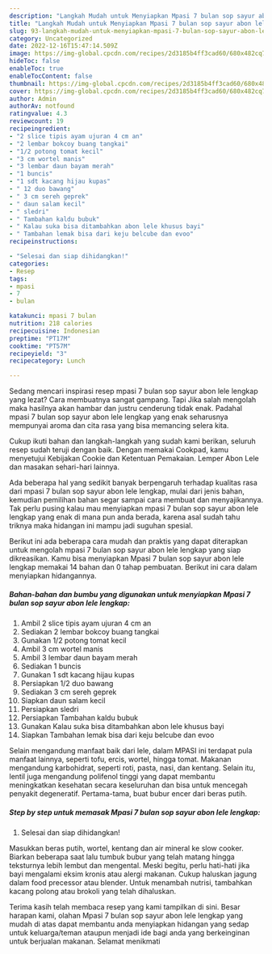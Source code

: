 ```yaml
---
description: "Langkah Mudah untuk Menyiapkan Mpasi 7 bulan sop sayur abon lele lengkap yang Sempurna"
title: "Langkah Mudah untuk Menyiapkan Mpasi 7 bulan sop sayur abon lele lengkap yang Sempurna"
slug: 93-langkah-mudah-untuk-menyiapkan-mpasi-7-bulan-sop-sayur-abon-lele-lengkap-yang-sempurna
category: Uncategorized
date: 2022-12-16T15:47:14.509Z
image: https://img-global.cpcdn.com/recipes/2d3185b4ff3cad60/680x482cq70/mpasi-7-bulan-sop-sayur-abon-lele-lengkap-foto-resep-utama.jpg
hideToc: false
enableToc: true
enableTocContent: false
thumbnail: https://img-global.cpcdn.com/recipes/2d3185b4ff3cad60/680x482cq70/mpasi-7-bulan-sop-sayur-abon-lele-lengkap-foto-resep-utama.jpg
cover: https://img-global.cpcdn.com/recipes/2d3185b4ff3cad60/680x482cq70/mpasi-7-bulan-sop-sayur-abon-lele-lengkap-foto-resep-utama.jpg
author: Admin
authorAv: notfound
ratingvalue: 4.3
reviewcount: 19
recipeingredient:
- "2 slice tipis ayam ujuran 4 cm an"
- "2 lembar bokcoy buang tangkai"
- "1/2 potong tomat kecil"
- "3 cm wortel manis"
- "3 lembar daun bayam merah"
- "1 buncis"
- "1 sdt kacang hijau kupas"
- " 12 duo bawang"
- " 3 cm sereh geprek"
- " daun salam kecil"
- " sledri"
- " Tambahan kaldu bubuk"
- " Kalau suka bisa ditambahkan abon lele khusus bayi"
- " Tambahan lemak bisa dari keju belcube dan evoo"
recipeinstructions:

- "Selesai dan siap dihidangkan!"
categories:
- Resep
tags:
- mpasi
- 7
- bulan

katakunci: mpasi 7 bulan 
nutrition: 218 calories
recipecuisine: Indonesian
preptime: "PT17M"
cooktime: "PT57M"
recipeyield: "3"
recipecategory: Lunch

---
```



Sedang mencari inspirasi resep mpasi 7 bulan sop sayur abon lele lengkap yang lezat? Cara membuatnya sangat gampang. Tapi Jika salah mengolah maka hasilnya akan hambar dan justru cenderung tidak enak. Padahal mpasi 7 bulan sop sayur abon lele lengkap yang enak seharusnya mempunyai aroma dan cita rasa yang bisa memancing selera kita.


Cukup ikuti bahan dan langkah-langkah yang sudah kami berikan, seluruh resep sudah teruji dengan baik. Dengan memakai Cookpad, kamu menyetujui Kebijakan Cookie dan Ketentuan Pemakaian. Lemper Abon Lele dan masakan sehari-hari lainnya.

Ada beberapa hal yang sedikit banyak berpengaruh terhadap kualitas rasa dari mpasi 7 bulan sop sayur abon lele lengkap, mulai dari jenis bahan, kemudian pemilihan bahan segar sampai cara membuat dan menyajikannya. Tak perlu pusing kalau mau menyiapkan mpasi 7 bulan sop sayur abon lele lengkap yang enak di mana pun anda berada, karena asal sudah tahu triknya maka hidangan ini mampu jadi suguhan spesial.


Berikut ini ada beberapa cara mudah dan praktis yang dapat diterapkan untuk mengolah mpasi 7 bulan sop sayur abon lele lengkap yang siap dikreasikan. Kamu bisa menyiapkan Mpasi 7 bulan sop sayur abon lele lengkap memakai 14 bahan dan 0 tahap pembuatan. Berikut ini cara dalam menyiapkan hidangannya.

<!--inarticleads1-->

##### Bahan-bahan dan bumbu yang digunakan untuk menyiapkan Mpasi 7 bulan sop sayur abon lele lengkap:

1. Ambil 2 slice tipis ayam ujuran 4 cm an
1. Sediakan 2 lembar bokcoy buang tangkai
1. Gunakan 1/2 potong tomat kecil
1. Ambil 3 cm wortel manis
1. Ambil 3 lembar daun bayam merah
1. Sediakan 1 buncis
1. Gunakan 1 sdt kacang hijau kupas
1. Persiapkan  1/2 duo bawang
1. Sediakan  3 cm sereh geprek
1. Siapkan  daun salam kecil
1. Persiapkan  sledri
1. Persiapkan  Tambahan kaldu bubuk
1. Gunakan  Kalau suka bisa ditambahkan abon lele khusus bayi
1. Siapkan  Tambahan lemak bisa dari keju belcube dan evoo


Selain mengandung manfaat baik dari lele, dalam MPASI ini terdapat pula manfaat lainnya, seperti tofu, ercis, wortel, hingga tomat. Makanan mengandung karbohidrat, seperti roti, pasta, nasi, dan kentang. Selain itu, lentil juga mengandung polifenol tinggi yang dapat membantu meningkatkan kesehatan secara keseluruhan dan bisa untuk mencegah penyakit degeneratif. Pertama-tama, buat bubur encer dari beras putih. 

<!--inarticleads2-->

##### Step by step untuk memasak Mpasi 7 bulan sop sayur abon lele lengkap:


1. Selesai dan siap dihidangkan!

Masukkan beras putih, wortel, kentang dan air mineral ke slow cooker. Biarkan beberapa saat lalu tumbuk bubur yang telah matang hingga teksturnya lebih lembut dan mengental. Meski begitu, perlu hati-hati jika bayi mengalami eksim kronis atau alergi makanan. Cukup haluskan jagung dalam food precessor atau blender. Untuk menambah nutrisi, tambahkan kacang polong atau brokoli yang telah dihaluskan. 

Terima kasih telah membaca resep yang kami tampilkan di sini. Besar harapan kami, olahan Mpasi 7 bulan sop sayur abon lele lengkap yang mudah di atas dapat membantu anda menyiapkan hidangan yang sedap untuk keluarga/teman ataupun menjadi ide bagi anda yang berkeinginan untuk berjualan makanan. Selamat menikmati
